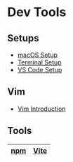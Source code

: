 # Dev Tools

## Setups

- [macOS Setup](./macos-setup.md)
- [Terminal Setup](./terminal-setup.md)
- [VS Code Setup](./vscode-setup.md)

## Vim

- [Vim Introduction](./vim-intro.md)

## Tools

| [npm](./npm.md) | [Vite](./vite.md) |
| --------------- | ----------------- |

